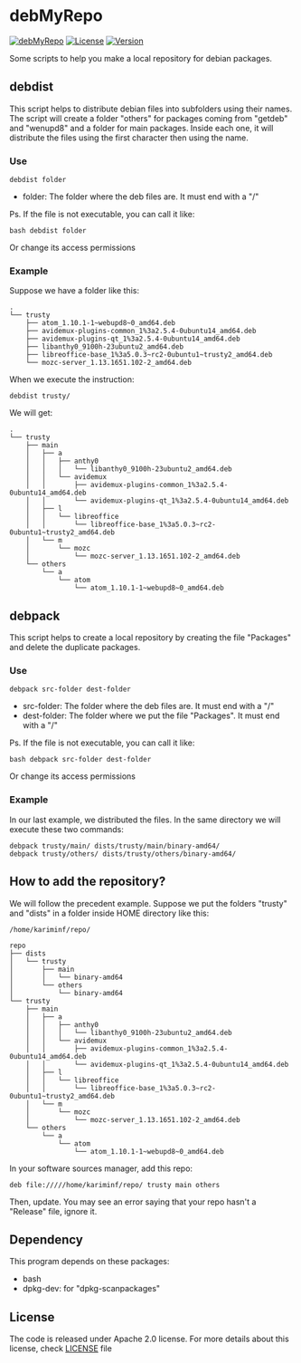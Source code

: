 # debMyRepo
[![debMyRepo](https://img.shields.io/badge/Project-debMyRepo-green.svg)](https://github.com/kariminf/KLnxScr/debMyRepo)
[![License](https://img.shields.io/badge/License-Apache--2.0-green.svg)](http://www.apache.org/licenses/LICENSE-2.0)
[![Version](https://img.shields.io/badge/Version-1.1.0-green.svg)](https://launchpad.net/~kariminf/+archive/ubuntu/ppa)

Some scripts to help you make a local repository for debian packages.

## debdist

This script helps to distribute debian files into subfolders using their names.
The script will create a folder "others" for packages coming from "getdeb" and "wenupd8"
and a folder for main packages.
Inside each one, it will distribute the files using the first character then using the name.

### Use

```
debdist folder
```
* folder: The folder where the deb files are.
It must end with a "/"

Ps. If the file is not executable, you can call it like:
```
bash debdist folder
```
Or change its access permissions

### Example
Suppose we have a folder like this:
```
.
└── trusty
    ├── atom_1.10.1-1~webupd8~0_amd64.deb
    ├── avidemux-plugins-common_1%3a2.5.4-0ubuntu14_amd64.deb
    ├── avidemux-plugins-qt_1%3a2.5.4-0ubuntu14_amd64.deb
    ├── libanthy0_9100h-23ubuntu2_amd64.deb
    ├── libreoffice-base_1%3a5.0.3~rc2-0ubuntu1~trusty2_amd64.deb
    └── mozc-server_1.13.1651.102-2_amd64.deb
```
When we execute the instruction:
```
debdist trusty/
```
We will get:
```
.
└── trusty
    ├── main
    │   ├── a
    │   │   ├── anthy0
    │   │   │   └── libanthy0_9100h-23ubuntu2_amd64.deb
    │   │   └── avidemux
    │   │       ├── avidemux-plugins-common_1%3a2.5.4-0ubuntu14_amd64.deb
    │   │       └── avidemux-plugins-qt_1%3a2.5.4-0ubuntu14_amd64.deb
    │   ├── l
    │   │   └── libreoffice
    │   │       └── libreoffice-base_1%3a5.0.3~rc2-0ubuntu1~trusty2_amd64.deb
    │   └── m
    │       └── mozc
    │           └── mozc-server_1.13.1651.102-2_amd64.deb
    └── others
        └── a
            └── atom
                └── atom_1.10.1-1~webupd8~0_amd64.deb
```

## debpack

This script helps to create a local repository by creating the file "Packages" and delete the duplicate packages.

### Use

```
debpack src-folder dest-folder
```
* src-folder: The folder where the deb files are. It must end with a "/"
* dest-folder: The folder where we put the file "Packages". It must end with a "/"

Ps. If the file is not executable, you can call it like:
```
bash debpack src-folder dest-folder
```
Or change its access permissions

### Example
In our last example, we distributed the files.
In the same directory we will execute these two commands:
```
debpack trusty/main/ dists/trusty/main/binary-amd64/
debpack trusty/others/ dists/trusty/others/binary-amd64/
```

## How to add the repository?
We will follow the precedent example.
Suppose we put the folders "trusty" and "dists" in a folder inside HOME directory like this:
```
/home/kariminf/repo/

repo
├── dists
│   └── trusty
│       ├── main
│       │   └── binary-amd64
│       └── others
│           └── binary-amd64
└── trusty
    ├── main
    │   ├── a
    │   │   ├── anthy0
    │   │   │   └── libanthy0_9100h-23ubuntu2_amd64.deb
    │   │   └── avidemux
    │   │       ├── avidemux-plugins-common_1%3a2.5.4-0ubuntu14_amd64.deb
    │   │       └── avidemux-plugins-qt_1%3a2.5.4-0ubuntu14_amd64.deb
    │   ├── l
    │   │   └── libreoffice
    │   │       └── libreoffice-base_1%3a5.0.3~rc2-0ubuntu1~trusty2_amd64.deb
    │   └── m
    │       └── mozc
    │           └── mozc-server_1.13.1651.102-2_amd64.deb
    └── others
        └── a
            └── atom
                └── atom_1.10.1-1~webupd8~0_amd64.deb
```
In your software sources manager, add this repo:
```
deb file://///home/kariminf/repo/ trusty main others
```
Then, update.
You may see an error saying that your repo hasn't a "Release" file, ignore it.


## Dependency
This program depends on these packages:
* bash
* dpkg-dev: for "dpkg-scanpackages"

## License
The code is released under Apache 2.0 license.
For more details about this license, check [LICENSE](../LICENSE) file
